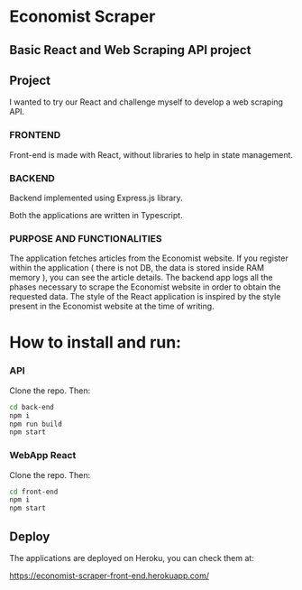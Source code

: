# Economist Scraper

## Basic React and Web Scraping API project

## Project

I wanted to try our React and challenge myself to develop a web scraping API.

### FRONTEND
Front-end is made with React, without libraries to help in state management.

### BACKEND
Backend implemented using Express.js library.

Both the applications are written in Typescript.

### PURPOSE AND FUNCTIONALITIES

The application fetches articles from the Economist website.
If you register within the application ( there is not DB, the data is stored inside RAM memory ), you can see the article details.
The backend app logs all the phases necessary to scrape the Economist website in order to obtain the requested data.
The style of the React application is inspired by the style present in the Economist website at the time of writing.

# How to install and run:

### API

Clone the repo.
Then:
```sh
cd back-end
npm i
npm run build
npm start
```

### WebApp React

Clone the repo.
Then:

```sh
cd front-end
npm i
npm start
```

## Deploy

The applications are deployed on Heroku, you can check them at:

https://economist-scraper-front-end.herokuapp.com/

